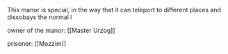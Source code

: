 This manor is special, in the way that it can teleport to different places and dissobays the normal l

owner of the manor:  [[Master Urzog]]

prisoner: [[Mozzim]]